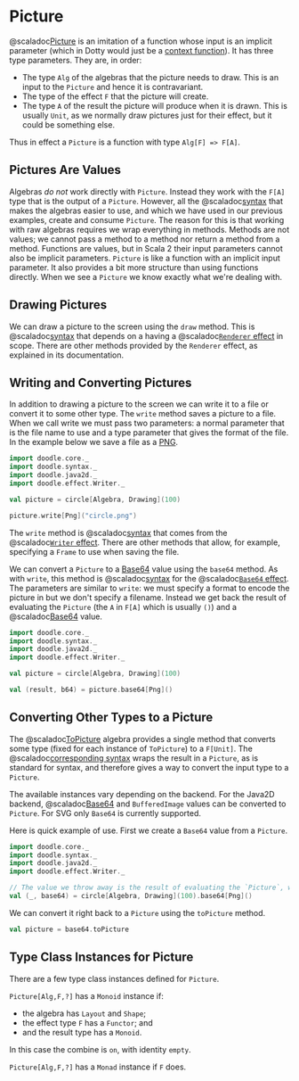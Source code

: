 # Picture

@scaladoc[Picture](doodle.algebra.Picture) is an imitation of a function whose input is an implicit parameter (which in Dotty would just be a [context function][context-function]). It has three type parameters. They are, in order:

- The type `Alg` of the algebras that the picture needs to draw. This is an input to the `Picture` and hence it is contravariant.
- The type of the effect `F` that the picture will create.
- The type `A` of the result the picture will produce when it is drawn. This is usually `Unit`, as we normally draw pictures just for their effect, but it could be something else.

Thus in effect a `Picture` is a function with type `Alg[F] => F[A]`.


## Pictures Are Values

Algebras *do not* work directly with `Picture`. Instead they work with the `F[A]` type that is the output of a `Picture`. However, all the @scaladoc[syntax](doodle.syntax.index) that makes the algebras easier to use, and which we have used in our previous examples, create and consume `Picture`. The reason for this is that working with raw algebras requires we wrap everything in methods. Methods are not values; we cannot pass a method to a method nor return a method from a method. Functions are values, but in Scala 2 their input parameters cannot also be implicit parameters. `Picture` is like a function with an implicit input parameter. It also provides a bit more structure than using functions directly. When we see a `Picture` we know exactly what we're dealing with.

[context-function]: https://dotty.epfl.ch/docs/reference/contextual/context-functions.html


## Drawing Pictures

We can draw a picture to the screen using the `draw` method. This is @scaladoc[syntax](doodle.syntax.RendererSyntax) that depends on a having a @scaladoc[`Renderer` effect](doodle.effect.Renderer) in scope. There are other methods provided by the `Renderer` effect, as explained in its documentation.


## Writing and Converting Pictures

In addition to drawing a picture to the screen we can write it to a file or convert it to some other type. The `write` method saves a picture to a file. When we call write we must pass two parameters: a normal parameter that is the file name to use and a type parameter that gives the format of the file. In the example below we save a file as a [PNG][png].

```scala mdoc:silent
import doodle.core._
import doodle.syntax._
import doodle.java2d._
import doodle.effect.Writer._

val picture = circle[Algebra, Drawing](100)

picture.write[Png]("circle.png")
```

The `write` method is @scaladoc[syntax](doodle.syntax.WriterSyntax) that comes from the @scaladoc[`Writer` effect](doodle.effect.Writer). There are other methods that allow, for example, specifying a `Frame` to use when saving the file.

We can convert a `Picture` to a [Base64][base64] value using the `base64` method. As with `write`, this method is @scaladoc[syntax](doodle.syntax.Base64Syntax) for the @scaladoc[`Base64` effect](doodle.effect.Base64). The parameters are similar to `write`: we must specify a format to encode the picture in but we don't specify a filename. Instead we get back the result of evaluating the `Picture` (the `A` in `F[A]` which is usually `()`) and a @scaladoc[Base64](doodle.core.Base64) value.

```scala mdoc:silent:reset
import doodle.core._
import doodle.syntax._
import doodle.java2d._
import doodle.effect.Writer._

val picture = circle[Algebra, Drawing](100)

val (result, b64) = picture.base64[Png]()
```


## Converting Other Types to a Picture

The @scaladoc[ToPicture](doodle.algebra.ToPicture) algebra provides a single method that converts some type (fixed for each instance of `ToPicture`) to a `F[Unit]`. The @scaladoc[corresponding syntax](doodle.syntax.ToPictureSyntax) wraps the result in a `Picture`, as is standard for syntax, and therefore gives a way to convert the input type to a `Picture`.

The available instances vary depending on the backend. For the Java2D backend, @scaladoc[Base64](doodle.core.Base64) and `BufferedImage` values can be converted to `Picture`. For SVG only `Base64` is currently supported.

Here is quick example of use. First we create a `Base64` value from a `Picture`.

```scala mdoc:silent:reset
import doodle.core._
import doodle.syntax._
import doodle.java2d._
import doodle.effect.Writer._
```
```scala mdoc
// The value we throw away is the result of evaluating the `Picture`, which is `Unit`.
val (_, base64) = circle[Algebra, Drawing](100).base64[Png]()
```

We can convert it right back to a `Picture` using the `toPicture` method.

```scala mdoc
val picture = base64.toPicture
```


## Type Class Instances for Picture

There are a few type class instances defined for `Picture`.

`Picture[Alg,F,?]` has a `Monoid` instance if:

- the algebra has `Layout` and `Shape`;
- the effect type `F` has a `Functor`; and
- and the result type has a `Monoid`.
   
In this case the combine is `on`, with identity `empty`.

`Picture[Alg,F,?]` has a `Monad` instance if `F` does.


[png]: https://en.wikipedia.org/wiki/Portable_Network_Graphics
[base64]: https://en.wikipedia.org/wiki/Base64
